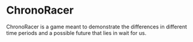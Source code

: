 # ChronoRacer
ChronoRacer is a game meant to demonstrate the differences in different time periods and a possible future that lies in wait for us.
